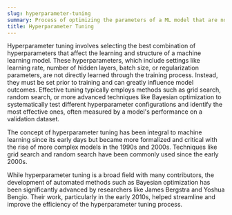 ```yaml
---
slug: hyperparameter-tuning
summary: Process of optimizing the parameters of a ML model that are not learned from data, aiming to improve model performance.
title: Hyperparameter Tuning
---
```


Hyperparameter tuning involves selecting the best combination of hyperparameters that affect the learning and structure of a machine learning model. These hyperparameters, which include settings like learning rate, number of hidden layers, batch size, or regularization parameters, are not directly learned through the training process. Instead, they must be set prior to training and can greatly influence model outcomes. Effective tuning typically employs methods such as grid search, random search, or more advanced techniques like Bayesian optimization to systematically test different hyperparameter configurations and identify the most effective ones, often measured by a model's performance on a validation dataset.

The concept of hyperparameter tuning has been integral to machine learning since its early days but became more formalized and critical with the rise of more complex models in the 1990s and 2000s. Techniques like grid search and random search have been commonly used since the early 2000s.

While hyperparameter tuning is a broad field with many contributors, the development of automated methods such as Bayesian optimization has been significantly advanced by researchers like James Bergstra and Yoshua Bengio. Their work, particularly in the early 2010s, helped streamline and improve the efficiency of the hyperparameter tuning process.
